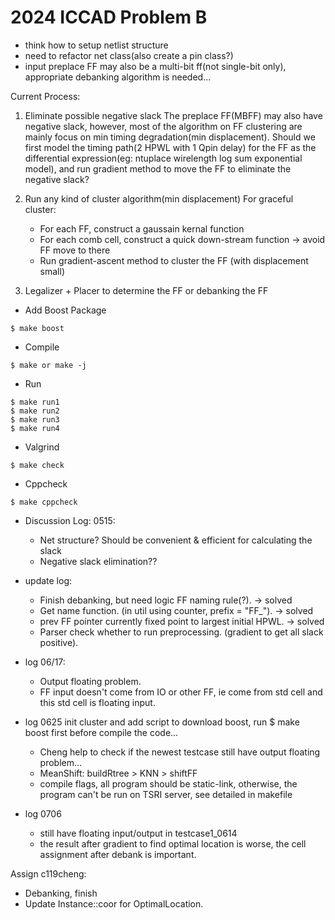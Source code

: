 # 2024 ICCAD Problem B

*   think how to setup netlist structure
*   need to refactor net class(also create a pin class?)
*   input preplace FF may also be a multi-bit ff(not single-bit only), appropriate debanking algorithm is needed...


Current Process:

1. Eliminate possible negative slack
The preplace FF(MBFF) may also have negative slack, however, most of the algorithm on FF clustering are mainly focus on min timing degradation(min displacement). Should we first model the timing path(2 HPWL with 1 Qpin delay) for the FF as the differential expression(eg: ntuplace wirelength log sum exponential model), and run gradient method to move the FF to eliminate the negative slack?

2. Run any kind of cluster algorithm(min displacement)
For graceful cluster:
    *   For each FF, construct a gaussain kernal function
    *   For each comb cell, construct a quick down-stream function -> avoid FF move to there
    *    Run gradient-ascent method to cluster the FF (with displacement small)

3. Legalizer + Placer to determine the FF or debanking the FF

*   Add Boost Package
```
$ make boost
```

*   Compile
```
$ make or make -j
```

*   Run
```
$ make run1
$ make run2
$ make run3
$ make run4
```

*   Valgrind
```
$ make check
```

*   Cppcheck
```
$ make cppcheck
```

*   Discussion Log:
0515:
    *   Net structure? Should be convenient & efficient for calculating the slack
    *   Negative slack elimination??


* update log:
    * Finish debanking, but need logic FF naming rule(?). -> solved
    * Get name function. (in util using counter, prefix = "FF_"). -> solved
    * prev FF pointer currently fixed point to largest initial HPWL. -> solved
    * Parser check whether to run preprocessing. (gradient to get all slack positive).

* log 06/17:
    * Output floating problem.
    * FF input doesn't come from IO or other FF, ie come from std cell and this std cell is floating input.

* log 0625 init cluster and add script to download boost, run $ make boost first before compile the code...
    * Cheng help to check if the newest testcase still have output floating problem...
    * MeanShift: buildRtree > KNN > shiftFF
    * compile flags, all program should be static-link, otherwise, the program can't be run on TSRI server, see detailed in makefile


* log 0706
    * still have floating input/output in testcase1_0614
    * the result after gradient to find optimal location is worse, the cell assignment after debank is important.
    
Assign c119cheng:
*   Debanking, finish
*   Update Instance::coor for OptimalLocation.